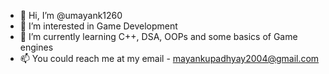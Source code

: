 - 👋 Hi, I’m @umayank1260
- 👀 I’m interested in Game Development
- 🌱 I’m currently learning C++, DSA, OOPs and some basics of Game engines
- 📫 You could reach me at my email - mayankupadhyay2004@gmail.com

<!---
umayank1260/umayank1260 is a ✨ special ✨ repository because its `README.md` (this file) appears on your GitHub profile.
You can click the Preview link to take a look at your changes.
--->
